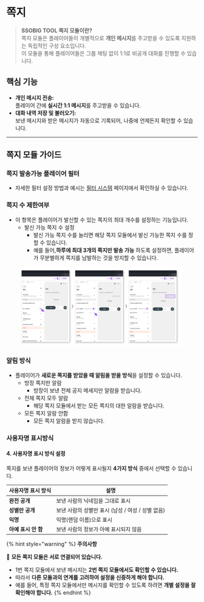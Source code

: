 # 쪽지

> **SSOBIG TOOL 쪽지 모듈이란?**\
> 쪽지 모듈은 플레이어들이 개별적으로 **개인 메시지**를 주고받을 수 있도록 지원하는 독립적인 구성 요소입니다.\
> 이 모듈을 통해 플레이어들은 그룹 채팅 없이 1:1로 비공개 대화를 진행할 수 있습니다.

## 핵심 기능

* **개인 메시지 전송:**\
  플레이어 간에 **실시간 1:1 메시지**를 주고받을 수 있습니다.
* **대화 내역 저장 및 불러오기:**\
  보낸 메시지와 받은 메시지가 자동으로 기록되어, 나중에 언제든지 확인할 수 있습니다.

***

## 쪽지 모듈 가이드

### 쪽지 발송가능 플레이어 필터

* 자세한 필터 설정 방법과 예시는 [필터 시스템](../../undefined-2/undefined-4.md#undefined-4) 페이지에서 확인하실 수 있습니다.

### 쪽지 수 제한여부

* 이 항목은 플레이어가 발신할 수 있는 쪽지의 최대 개수를 설정하는 기능입니다.
  * 발신 가능 쪽지 수 설정
    * 발신 가능 쪽지 수를 늘리면 해당 쪽지 모듈에서 발신 가능한 쪽지 수를 정할 수 있습니다.
    * 예를 들어,**하루에 최대 3개의 쪽지만 발송 가능** 하도록 설정하면, 플레이어가 무분별하게 쪽지를 남발하는 것을 방지할 수 있습니다.



<figure><img src="../../.gitbook/assets/쪽지 1.png" alt=""><figcaption></figcaption></figure>

### 알림 방식

* 플레이어가 **새로운 쪽지를 받았을 때 알림을 받을 방식**을 설정할 수 있습니다.
  * 방장 쪽지만 알람
    * 방장이 보낸 전체 공지 메세지만 알람을 받습니다.
  * 전체 쪽지 모두 알람
    * 해당 쪽지 모듈에서 받는 모든 쪽지의 대한 알람을 받습니다.
  * 모든 쪽지 알람 안함
    * 모든 쪽지 알람을 받지 않습니다.

### 사용자명 표시방식

#### **4. 사용자명 표시 방식 설정**

쪽지를 보낸 플레이어의 정보가 어떻게 표시될지 **4가지 방식** 중에서 선택할 수 있습니다.

| **사용자명 표시 방식** | **설명**                          |
| -------------- | ------------------------------- |
| **완전 공개**      | 보낸 사람의 닉네임을 그대로 표시              |
| **성별만 공개**     | 보낸 사람의 성별만 표시 (남성 / 여성 / 성별 없음) |
| **익명**         | 익명(랜덤 이름)으로 표시                  |
| **아예 표시 안 함**  | 보낸 사람의 정보가 아예 표시되지 않음           |



{% hint style="warning" %}
**주의사항**

🔴 **모든 쪽지 모듈은 서로 연결되어 있습니다.**

* 1번 쪽지 모듈에서 보낸 메시지는 **2번 쪽지 모듈에서도 확인할 수 있습니다.**
* 따라서 **다른 모듈과의 연계를 고려하여 설정을 신중하게 해야 합니다.**
* 예를 들어, 특정 쪽지 모듈에서만 메시지를 확인할 수 있도록 하려면 **개별 설정을 잘 확인해야 합니다.**
{% endhint %}

